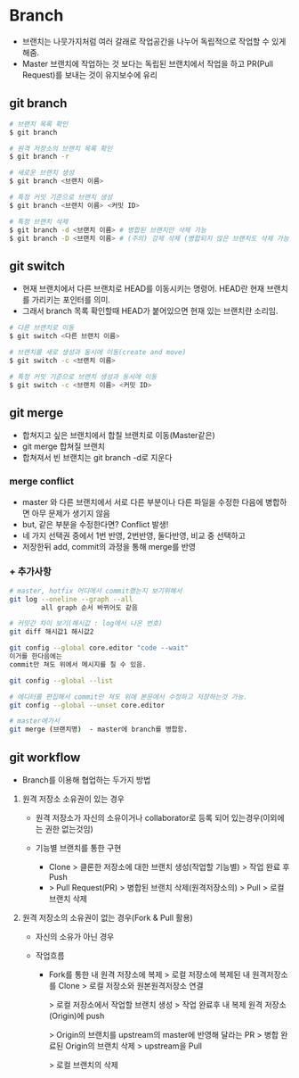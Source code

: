 # Branch

- 브랜치는 나뭇가지처럼 여러 갈래로 작업공간을 나누어 독립적으로 작업할 수 있게 해줌.
- Master 브랜치에 작업하는 것 보다는 독립된 브랜치에서 작업을 하고 PR(Pull Request)를 보내는 것이 유지보수에 유리



## git branch

```bash
# 브랜치 목록 확인
$ git branch

# 원격 저장소의 브랜치 목록 확인
$ git branch -r

# 새로운 브랜치 생성
$ git branch <브랜치 이름>

# 특정 커밋 기준으로 브랜치 생성
$ git branch <브랜치 이름> <커밋 ID>

# 특정 브랜치 삭제
$ git branch -d <브랜치 이름> # 병합된 브랜치만 삭제 가능
$ git branch -D <브랜치 이름> # (주의) 강제 삭제 (병합되지 않은 브랜치도 삭제 가능)
```



## git switch

- 현재 브랜치에서 다른 브랜치로 HEAD를 이동시키는 명령어. HEAD란 현재 브랜치를 가리키는 포인터를 의미.
- 그래서 branch 목록 확인할때 HEAD가 붙어있으면 현재 있는 브랜치란 소리임.

```bash
# 다른 브랜치로 이동
$ git switch <다른 브랜치 이름>

# 브랜치를 새로 생성과 동시에 이동(create and move)
$ git switch -c <브랜치 이름>

# 특정 커밋 기준으로 브랜치 생성과 동시에 이동
$ git switch -c <브랜치 이름> <커밋 ID>
```



## git merge

- 합쳐지고 싶은  브랜치에서 합칠 브랜치로 이동(Master같은)
- git merge 합쳐질 브랜치
- 합쳐져서 빈 브랜치는 git branch -d로 지운다



### merge conflict

- master 와 다른 브랜치에서 서로 다른 부분이나 다른 파일을 수정한 다음에 병합하면 아무 문제가 생기지 않음
- but, 같은 부분을 수정한다면? Conflict 발생!
- 네 가지 선택권 중에서 1번 반영, 2번반영, 둘다반영, 비교 중 선택하고
- 저장한뒤 add, commit의 과정을 통해 merge를 반영



### + 추가사항

```bash
# master, hotfix 어디에서 commit했는지 보기위해서
git log --oneline --graph --all
		all	graph 순서 바뀌어도 같음

# 커밋간 차이 보기(해시값 : log에서 나온 번호)
git diff 해시값1 해시값2

git config --global core.editor "code --wait"
이거를 한다음에는 
commit만 쳐도 위에서 메시지를 칠 수 있음.

git config --global --list

# 에디터를 편집해서 commit만 쳐도 위에 본문에서 수정하고 저장하는것 가능.
git config --global --unset core.editor

# master에가서
git merge (브랜치명)  - master에 branch를 병합함.
```



## git workflow

- Branch를 이용해 협업하는 두가지 방법

1. 원격 저장소 소유권이 있는 경우

   	- 원격 저장소가 자신의 소유이거나 collaborator로 등록 되어 있는경우(이외에는 권한 없는것임)

   - 기능별 브랜치를 통한 구현
     - Clone > 클론한 저장소에 대한 브랜치 생성(작업할 기능별) > 작업 완료 후 Push
     - \> Pull Request(PR) > 병합된 브랜치 삭제(원격저장소의) > Pull > 로컬 브랜치 삭제

2. 원격 저장소의 소유권이 없는 경우(Fork & Pull 활용)

   - 자신의 소유가 아닌 경우

   - 작업흐름

     - Fork를 통한 내 원격 저장소에 복제 > 로컬 저장소에 복제된 내 원격저장소를  Clone > 로컬 저장소와 원본원격저장소 연결

       \>  로컬 저장소에서 작업할 브랜치 생성 > 작업 완료후 내 복제 원격 저장소(Origin)에 push 

       \> Origin의 브랜치를 upstream의 master에 반영해 달라는 PR > 병합 완료된 Origin의 브랜치 삭제 > upstream을 Pull

       \> 로컬 브랜치의 삭제